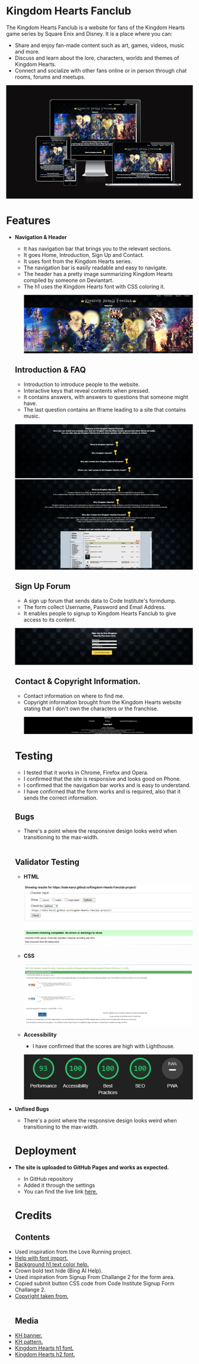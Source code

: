 <h1>Kingdom Hearts Fanclub</h1>
The Kingdom Hearts Fanclub is a website for fans of the Kingdom Hearts game series by Square Enix and Disney. It is a place where you can:
<br>
<ul>
<li>Share and enjoy fan-made content such as art, games, videos, music and more.</li>
<li>Discuss and learn about the lore, characters, worlds and themes of Kingdom Hearts.</li>
<li>Connect and socialize with other fans online or in person through chat rooms, forums and meetups.</li>
</ul>

![image](./assets/images/displayformat.png)
<br>

<h1>Features</h1>
<ul>
    <li><b>Navigation & Header</b></li>
    <ul>
    
<li>It has navigation bar that brings you to the relevant sections.</li>
<li>It goes Home, Introduction, Sign Up and Contact.</li>
<li>It uses font from the Kingdom Hearts series.</li>
<li>The navigation bar is easily readable and easy to navigate.</li>
<li>The header has a pretty image summarizing Kingdom Hearts compiled by someone on Deviantart.</li>
<li>The h1 uses the Kingdom Hearts font with CSS coloring it.</li>

![image](./assets/images/navhead.png)
</ul>
<b><h2>Introduction & FAQ</h2></b>
<ul>
<li>Introduction to introduce people to the website.</li>
<li>Interactive keys that reveal contents when pressed.</li>
<li>It contains answers, with answers to questions that someone might have.</li>
<li>The last question contains an Iframe leading to a site that contains music.</li>
</ul>

![image](./assets/images/faqclose.png)
![image](./assets/images/faqopen.png)
<h2><b>Sign Up Forum</b></h2>
<ul>
<li>A sign up forum that sends data to Code Institute's formdump.</li>
<li>The form collect Username, Password and Email Address.</li>
<li>It enables people to signup to Kingdom Hearts Fanclub to give access to its content.</li>
</ul>

![image](./assets/images/signup.png)

<h2><b>Contact & Copyright Information.</b></h2>
<ul>
<li>Contact information on where to find me.</li>
<li>Copyright information brought from the Kingdom Hearts website stating that I don't own the characters or the franchise.</li>

![image](./assets/images/copyright.png)
</ul>

<h1><b>Testing</b></h1>
<ul>
<li>I tested that it works in Chrome, Firefox and Opera.</li>
<li>I confirmed that the site is responsive and looks good on Phone.</li>
<li>I confirmed that the navigation bar works and is easy to understand.</li>
<li>I have confirmed that the form works and is required, also that it sends the correct information.</li>
</ul>

<h2><b>Bugs</b></h2>
<ul>
<li>There's a point where the responsive design looks weird when transitioning to the max-width.</li>
</ul>
<br>
<h2><b>Validator Testing</b></h2>
<ul>
<li><b>HTML</b></li>

![image](./assets/images/htmlvalidation.png)

<li><b>CSS</b></li>

![image](./assets/images/cssvalidation.png)

<li><b>Accessibility</b></li>
<ul>
<li>I have confirmed that the scores are high with Lighthouse.</li>
</ul>

![image](./assets/images/lighthouse.png)

</ul>

<li><b>Unfixed Bugs</b></li>
<ul>
<li>There's a point where the responsive design looks weird when transitioning to the max-width.</li>
</ul>

<h1>Deployment</h1>
<li><b>The site is uploaded to GitHub Pages and works as expected.</b></li>
<ul>
<li>In GitHub repository</li>
<li>Added it through the settings</li>
<li>You can find the live link <a href="https://kate-karui.github.io/Kingdom-Hearts-Fanclub-project/">here.</a></li>
</ul>

<h1>Credits</h1>
<h2>Contents</h2>

<li>Used inspiration from the Love Running project.</li>
<li><a href="https://stackoverflow.com/questions/11737168/how-to-import-fonts-in-css">Help with font import.</a></li>
<li><a href="https://colorffy.com/text-gradient-generator">Background h1 text color help.</a></li>
<li>Crown bold text hide (Bing AI Help).
<li>Used inspiration from Signup From Challange 2 for the form area.</li>
<li>Copied submit button CSS code from Code Institute Signup Form Challange 2.</li>
<li><a href="https://www.kingdomhearts.com/about/us/">Copyright taken from.</a></li>

<br>
<h2>Media</h2>
<li><a href="https://www.deviantart.com/thekingblader995/art/Kingdom-Hearts-Saga-Timeline-Banner-779372432">KH banner.</a></li>
<li><a href="https://wallpapercave.com/w/anc4XhE">KH pattern.</a></li>
<li><a href="https://www.dafont.com/kingdom-hearts.font">Kingdom Hearts h1 font.</a></li>
<li><a href="https://www.mediafire.com/file/te9xmuztowt4mnz/KH_Fonts.zip/file">Kingdom Hearts h2 font.</a></li>
</ul>



